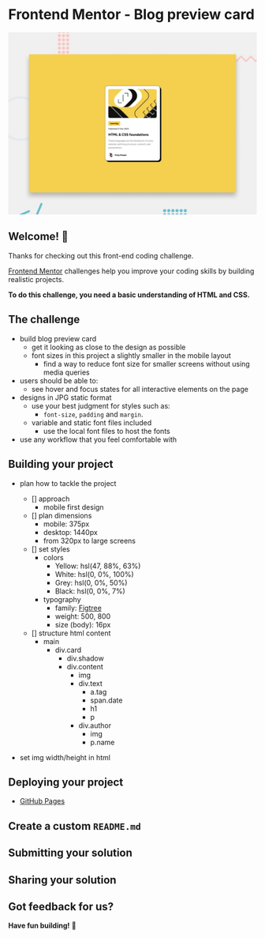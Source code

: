 # Frontend Mentor - Blog preview card

![Design preview for the Blog preview card coding challenge](./design/desktop-preview.jpg)

## Welcome! 👋

Thanks for checking out this front-end coding challenge.

[Frontend Mentor](https://www.frontendmentor.io) challenges help you improve your coding skills by building realistic projects.

**To do this challenge, you need a basic understanding of HTML and CSS.**

## The challenge
- build blog preview card
    - get it looking as close to the design as possible
    - font sizes in this project a slightly smaller in the mobile layout
        - find a way to reduce font size for smaller screens without using media queries
- users should be able to:
    - see hover and focus states for all interactive elements on the page
- designs in JPG static format
    - use your best judgment for styles such as:
        - `font-size`, `padding` and `margin`.
    - variable and static font files included
        - use the local font files to host the fonts
- use any workflow that you feel comfortable with

## Building your project
- plan how to tackle the project
    - [] approach
        - mobile first design
    - [] plan dimensions
        - mobile: 375px
        - desktop: 1440px
        - from 320px to large screens
    - [] set styles
        - colors
            - Yellow: hsl(47, 88%, 63%)
            - White: hsl(0, 0%, 100%)
            - Grey: hsl(0, 0%, 50%)
            - Black: hsl(0, 0%, 7%)
        - typography
            - family: [Figtree](https://fonts.google.com/specimen/Figtree)
            - weight:  500, 800
            - size (body): 16px
    - [] structure html content
        - main
            - div.card
                - div.shadow
                - div.content
                    - img
                    - div.text
                        - a.tag
                        - span.date
                        - h1
                        - p
                    - div.author
                        - img
                        - p.name

- set img width/height in html

## Deploying your project
- [GitHub Pages](https://pages.github.com/)


## Create a custom `README.md`


## Submitting your solution


## Sharing your solution


## Got feedback for us?


**Have fun building!** 🚀
